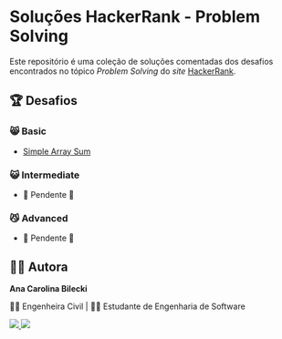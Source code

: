 # Soluções HackerRank - Problem Solving

Este repositório é uma coleção de soluções comentadas dos desafios encontrados no tópico _Problem Solving_ do _site_ [HackerRank](https://www.hackerrank.com/domains/algorithms?badge_type=problem-solving).

## :trophy: Desafios

### :smile_cat: **Basic**
   * [Simple Array Sum](https://github.com/AnaBilecki/problem-solving-hackerrank-java/tree/main/Basic/SimpleArraySum)

### :smiley_cat: **Intermediate**
   * :construction: Pendente :construction:

### :smirk_cat:	**Advanced**
   * :construction: Pendente :construction:

## :woman_technologist: Autora

**Ana Carolina Bilecki** 

:construction_worker_woman: Engenheira Civil | :woman_student: Estudante de Engenharia de Software

<a href="https://github.com/AnaBilecki">
  <img src="https://img.shields.io/badge/GitHub-100000?style=for-the-badge&logo=github&logoColor=white" />
</a>

<a href="https://linkedin.com/in/ana-carolina-bilecki">
  <img src="https://img.shields.io/badge/LinkedIn-0077B5?style=for-the-badge&logo=linkedin&logoColor=white" />
</a>
